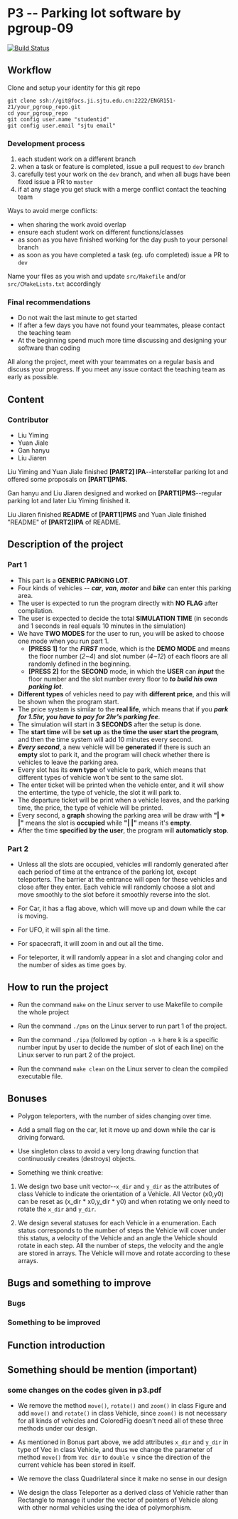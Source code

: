 # P3 -- Parking lot software by pgroup-09

[![Build Status](https://focs.ji.sjtu.edu.cn:2222/api/badges/ENGR151-21/pgroup-09/status.svg)](https://focs.ji.sjtu.edu.cn:2222/ENGR151-21/pgroup-09)

## Workflow

Clone and setup your identity for this git repo
```
git clone ssh://git@focs.ji.sjtu.edu.cn:2222/ENGR151-21/your_pgroup_repo.git
cd your_pgroup_repo
git config user.name "studentid"
git config user.email "sjtu email"
```

### Development process

1. each student work on a different branch
2. when a task or feature is completed, issue a pull request to `dev` branch
3. carefully test your work on the `dev` branch, and when all bugs have been fixed issue a PR to `master`
4. if at any stage you get stuck with a merge conflict contact the teaching team

Ways to avoid merge conflicts:

- when sharing the work avoid overlap
- ensure each student work on different functions/classes
- as soon as you have finished working for the day push to your personal branch
- as soon as you have completed a task (eg. ufo completed) issue a PR to `dev`

Name your files as you wish and update `src/Makefile` and/or `src/CMakeLists.txt` accordingly

### Final recommendations

- Do not wait the last minute to get started
- If after a few days you have not found your teammates, please contact the teaching team
- At the beginning spend much more time discussing and designing your software than coding

All along the project, meet with your teammates on a regular basis and discuss your progress. If you meet any issue contact the teaching team as early as possible.

## Content

### Contributor

- Liu Yiming
- Yuan Jiale
- Gan hanyu
- Liu Jiaren

Liu Yiming and Yuan Jiale finished **[PART2] IPA**--interstellar parking lot and offered some proposals on **[PART1]PMS**.

Gan hanyu and Liu Jiaren designed and worked on **[PART1]PMS**--regular parking lot and later Liu Yiming finished it.

Liu Jiaren finished **README** of **[PART1]PMS** and Yuan Jiale finished "README" of **[PART2]IPA** of README.

## Description of the project

### Part 1

- This part is a **GENERIC PARKING LOT**. 
- Four kinds of vehicles -- ***car***, ***van***, ***motor*** and ***bike*** can enter this parking area.
- The user is expected to run the program directly with **NO FLAG** after compilation.
- The user is expected to decide the total **SIMULATION TIME** (in seconds and   1 seconds in real equals 10 minutes in the simulation)
- We have **TWO MODES** for the user to run, you will be asked to choose one mode when you run part 1.
  - **[PRESS 1]** for the ***FIRST*** mode, which is the **DEMO MODE** and means the floor number (*2~4*) and slot number (*4~12*) of each floors are all randomly defined in the beginning.
  - **[PRESS 2]** for the **SECOND** mode, in which the **USER** can ***input*** the floor number and the slot number every floor to ***to build his own parking lot***.
- **Different types** of vehicles need to pay with **different price**, and this will be shown when the program start.
- The price system is similar to the **real life**, which means that if you ***park for 1.5hr, you have to pay for 2hr's parking fee***.
- The simulation will start in **3 SECONDS** after the setup is done.
- The **start time** will be **set up** as **the time the user start the program**, and then the time system will add 10 minutes every second.
- ***Every second***, a new vehicle will be **generated** if there is such an **empty** slot to park it, and the program will check whether there is vehicles to leave the parking area.
- Every slot has its **own type** of vehicle to park, which means that different types of vehicle won't be sent to the same slot.
- The enter ticket will be printed when the vehicle enter, and it will show the entertime, the type of vehicle, the slot it will park to.
- The departure ticket will be print when a vehicle leaves, and the parking time, the price, the type of vehicle will be printed.
- Every second, a **graph** showing the parking area will be draw with **"| * |"** means the slot is **occupied** while **"|   |"** means it's **empty**. 
- After the time **specified by the user**, the program will **automaticly stop**.

### Part 2

- Unless all the slots are occupied, vehicles will randomly generated after each period of time at the entrance of the parking lot, except teleporters. The barrier at the entrance will open for these vehicles and close after they enter. Each vehicle will randomly choose a slot and move smoothly to the slot before it smoothly reverse into the slot.

- For Car, it has a flag above, which will move up and down while the car is moving.

- For UFO, it will spin all the time.

- For spacecraft, it will zoom in and out all the time.

- For teleporter, it will randomly appear in a slot and changing color and the number of sides as time goes by.

## How to run the project

- Run the command `make` on the Linux server to use Makefile to compile the whole project

- Run the command `./pms` on the Linux server to run part 1 of the project.

- Run the command `./ipa` (followed by option `-n k` here k is a specific number input by user to decide the number of slot of each line) on the Linux server to run part 2 of the project.

- Run the command `make clean` on the Linux server to clean the compiled executable file.

## Bonuses

- Polygon teleporters, with the number of sides changing over time.

- Add a small flag on the car, let it move up and down while the car is driving forward.

- Use singleton class to avoid a very long drawing function that continuously creates (destroys) objects.

- Something we think creative:

1. We design two base unit vector--`x_dir` and `y_dir` as the attributes of class Vehicle to indicate the orientation of a Vehicle. All Vector (x0,y0) can be reset as (x_dir * x0,y_dir * y0) and when rotating we only need to rotate the `x_dir` and `y_dir`.

2. We design several statuses for each Vehicle in a enumeration. Each status corresponds to the number of steps the Vehicle will cover under this status, a velocity of the Vehicle and an angle the Vehicle should rotate in each step. All the number of steps, the velocity and the angle are stored in arrays. The Vehicle will move and rotate according to these arrays.

## Bugs and something to improve

### Bugs

### Something to be improved

## Function introduction

## Something should be mention (important)

### some changes on the codes given in p3.pdf

- We remove the method `move()`, `rotate()` and `zoom()` in class Figure and add `move()` and `rotate()` in class Vehicle, since `zoom()` is not necessary for all kinds of vehicles and ColoredFig doesn't need all of these three methods under our design.

- As mentioned in Bonus part above, we add attributes `x_dir` and `y_dir` in type of Vec in class Vehicle, and thus we change the parameter of method `move()` from `Vec dir` to `double v` since the direction of the current vehicle has been stored in itself.

- We remove the class Quadrilateral since it make no sense in our design

- We design the class Teleporter as a derived class of Vehicle rather than Rectangle to manage it under the vector of pointers of Vehicle along with other normal vehicles using the idea of polymorphism.
